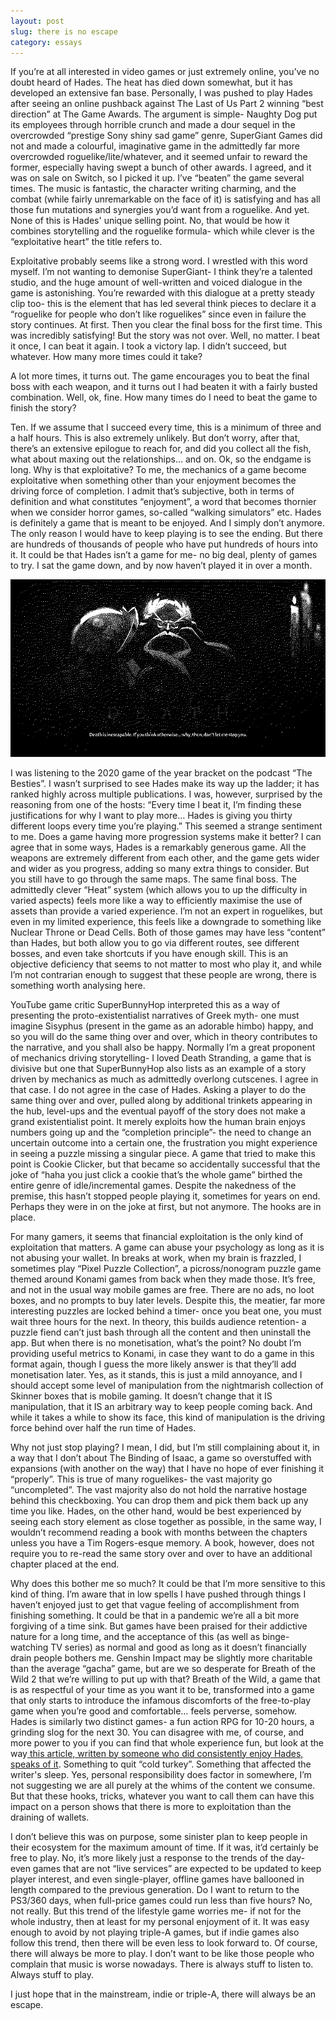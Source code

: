 ```yaml
---
layout: post
slug: there is no escape 
category: essays
---
```



If you’re at all interested in video games or just extremely online, you’ve no doubt heard of Hades. The heat has died down somewhat, but it has developed an extensive fan base. Personally, I was pushed to play Hades after seeing an online pushback against The Last of Us Part 2 winning “best direction” at The Game Awards. The argument is simple- Naughty Dog put its employees through horrible crunch and made a dour sequel in the overcrowded “prestige Sony shiny sad game” genre, SuperGiant Games did not and made a colourful, imaginative game in the admittedly far more overcrowded roguelike/lite/whatever, and it seemed unfair to reward the former, especially having swept a bunch of other awards. I agreed, and it was on sale on Switch, so I picked it up. I’ve “beaten” the game several times. The music is fantastic, the character writing charming, and the combat (while fairly unremarkable on the face of it) is satisfying and has all those fun mutations and synergies you’d want from a roguelike. And yet. None of this is Hades' unique selling point. No, that would be how it combines storytelling and the roguelike formula- which while clever is the “exploitative heart” the title refers to. 

Exploitative probably seems like a strong word. I wrestled with this word myself. I’m not wanting to demonise SuperGiant- I think they’re a talented studio, and the huge amount of well-written and voiced dialogue in the game is astonishing. You’re rewarded with this dialogue at a pretty steady clip too- this is the element that has led several think pieces to declare it a “roguelike for people who don’t like roguelikes” since even in failure the story continues. At first. Then you clear the final boss for the first time. This was incredibly satisfying! But the story was not over. Well, no matter. I beat it once, I can beat it again. I took a victory lap. I didn’t succeed, but whatever. How many more times could it take? 

A lot more times, it turns out. The game encourages you to beat the final boss with each weapon, and it turns out I had beaten it with a fairly busted combination. Well, ok, fine. How many times do I need to beat the game to finish the story?

Ten. If we assume that I succeed every time, this is a minimum of three and a half hours. This is also extremely unlikely. But don’t worry, after that, there’s an extensive epilogue to reach for, and did you collect all the fish, what about maxing out the relationships… and on. Ok, so the endgame is long. Why is that exploitative? To me, the mechanics of a game become exploitative when something other than your enjoyment becomes the driving force of completion. I admit that’s subjective, both in terms of definition and what constitutes “enjoyment”, a word that becomes thornier when we consider horror games, so-called “walking simulators” etc. Hades is definitely a game that is meant to be enjoyed. And I simply don’t anymore. The only reason I would have to keep playing is to see the ending. But there are hundreds of thousands of people who have put hundreds of hours into it. It could be that Hades isn’t a game for me- no big deal, plenty of games to try. I sat the game down, and by now haven’t played it in over a month.

![Hades, father of Zagreus, taunts the player upon a gamer over](/assets/images/hades.png)

I was listening to the 2020 game of the year bracket on the podcast “The Besties”. I wasn’t surprised to see Hades make its way up the ladder; it has ranked highly across multiple publications. I was, however, surprised by the reasoning from one of the hosts: “Every time I beat it, I’m finding these justifications for why I want to play more… Hades is giving you thirty different loops every time you’re playing.” This seemed a strange sentiment to me. Does a game having more progression systems make it better? I can agree that in some ways, Hades is a remarkably generous game. All the weapons are extremely different from each other, and the game gets wider and wider as you progress, adding so many extra things to consider. But you still have to go through the same maps. The same final boss. The admittedly clever “Heat” system (which allows you to up the difficulty in varied aspects) feels more like a way to efficiently maximise the use of assets than provide a varied experience. I’m not an expert in roguelikes, but even in my limited experience, this feels like a downgrade to something like Nuclear Throne or Dead Cells. Both of those games may have less “content” than Hades, but both allow you to go via different routes, see different bosses, and even take shortcuts if you have enough skill. This is an objective deficiency that seems to not matter to most who play it, and while I’m not contrarian enough to suggest that these people are wrong, there is something worth analysing here.

YouTube game critic SuperBunnyHop interpreted this as a way of presenting the proto-existentialist narratives of Greek myth- one must imagine Sisyphus (present in the game as an adorable himbo) happy, and so you will do the same thing over and over, which in theory contributes to the narrative, and you shall also be happy. Normally I’m a great proponent of mechanics driving storytelling- I loved Death Stranding, a game that is divisive but one that SuperBunnyHop also lists as an example of a story driven by mechanics as much as admittedly overlong cutscenes. I agree in that case. I do not agree in the case of Hades. Asking a player to do the same thing over and over, pulled along by additional trinkets appearing in the hub, level-ups and the eventual payoff of the story does not make a grand existentialist point. It merely exploits how the human brain enjoys numbers going up and the “completion principle”- the need to change an uncertain outcome into a certain one, the frustration you might experience in seeing a puzzle missing a singular piece. A game that tried to make this point is Cookie Clicker, but that became so accidentally successful that the joke of “haha you just click a cookie that’s the whole game” birthed the entire genre of idle/incremental games. Despite the nakedness of the premise, this hasn’t stopped people playing it, sometimes for years on end. Perhaps they were in on the joke at first, but not anymore. The hooks are in place. 

For many gamers, it seems that financial exploitation is the only kind of exploitation that matters. A game can abuse your psychology as long as it is not abusing your wallet. In breaks at work, when my brain is frazzled, I sometimes play “Pixel Puzzle Collection”, a picross/nonogram puzzle game themed around Konami games from back when they made those. It’s free, and not in the usual way mobile games are free. There are no ads, no loot boxes, and no prompts to buy later levels. Despite this, the meatier, far more interesting puzzles are locked behind a timer- once you beat one, you must wait three hours for the next. In theory, this builds audience retention- a puzzle fiend can’t just bash through all the content and then uninstall the app. But when there is no monetisation, what’s the point? No doubt I’m providing useful metrics to Konami, in case they want to do a game in this format again, though I guess the more likely answer is that they’ll add monetisation later. Yes, as it stands, this is just a mild annoyance, and I should accept some level of manipulation from the nightmarish collection of Skinner boxes that is mobile gaming. It doesn’t change that it IS manipulation, that it IS an arbitrary way to keep people coming back. And while it takes a while to show its face, this kind of manipulation is the driving force behind over half the run time of Hades.

Why not just stop playing? I mean, I did, but I’m still complaining about it, in a way that I don’t about The Binding of Isaac, a game so overstuffed with expansions (with another on the way) that I have no hope of ever finishing it “properly”. This is true of many roguelikes- the vast majority go “uncompleted”. The vast majority also do not hold the narrative hostage behind this checkboxing. You can drop them and pick them back up any time you like. Hades, on the other hand, would be best experienced by seeing each story element as close together as possible, in the same way, I wouldn’t recommend reading a book with months between the chapters unless you have a Tim Rogers-esque memory. A book, however, does not require you to re-read the same story over and over to have an additional chapter placed at the end.

Why does this bother me so much? It could be that I’m more sensitive to this kind of thing. I’m aware that in low spells I have pushed through things I haven’t enjoyed just to get that vague feeling of accomplishment from finishing something. It could be that in a pandemic we’re all a bit more forgiving of a time sink. But games have been praised for their addictive nature for a long time, and the acceptance of this (as well as binge-watching TV series) as normal and good as long as it doesn’t financially drain people bothers me. Genshin Impact may be slightly more charitable than the average “gacha” game, but are we so desperate for Breath of the Wild 2 that we’re willing to put up with that? Breath of the Wild, a game that is as respectful of your time as you want it to be, transformed into a game that only starts to introduce the infamous discomforts of the free-to-play game when you’re good and comfortable… feels perverse, somehow. Hades is similarly two distinct games- a fun action RPG for 10-20 hours, a grinding slog for the next 30. You can disagree with me, of course, and more power to you if you can find that whole experience fun, but look at the way[ this article, written by someone who did consistently enjoy Hades, speaks of it](https://venturebeat.com/2020/10/20/quitting-hades-cold-turkey-is-going-to-be-hell/). Something to quit “cold turkey”. Something that affected the writer's sleep. Yes, personal responsibility does factor in somewhere, I’m not suggesting we are all purely at the whims of the content we consume. But that these hooks, tricks, whatever you want to call them can have this impact on a person shows that there is more to exploitation than the draining of wallets.

I don’t believe this was on purpose, some sinister plan to keep people in their ecosystem for the maximum amount of time. If it was, it’d certainly be free to play. No, it’s more likely just a response to the trends of the day- even games that are not “live services” are expected to be updated to keep player interest, and even single-player, offline games have ballooned in length compared to the previous generation. Do I want to return to the PS3/360 days, when full-price games could run less than five hours? No, not really. But this trend of the lifestyle game worries me- if not for the whole industry, then at least for my personal enjoyment of it. It was easy enough to avoid by not playing triple-A games, but if indie games also follow this trend, then there will be even less to look forward to. Of course, there will always be more to play. I don’t want to be like those people who complain that music is worse nowadays. There is always stuff to listen to. Always stuff to play. 

I just hope that in the mainstream, indie or triple-A, there will always be an escape.

